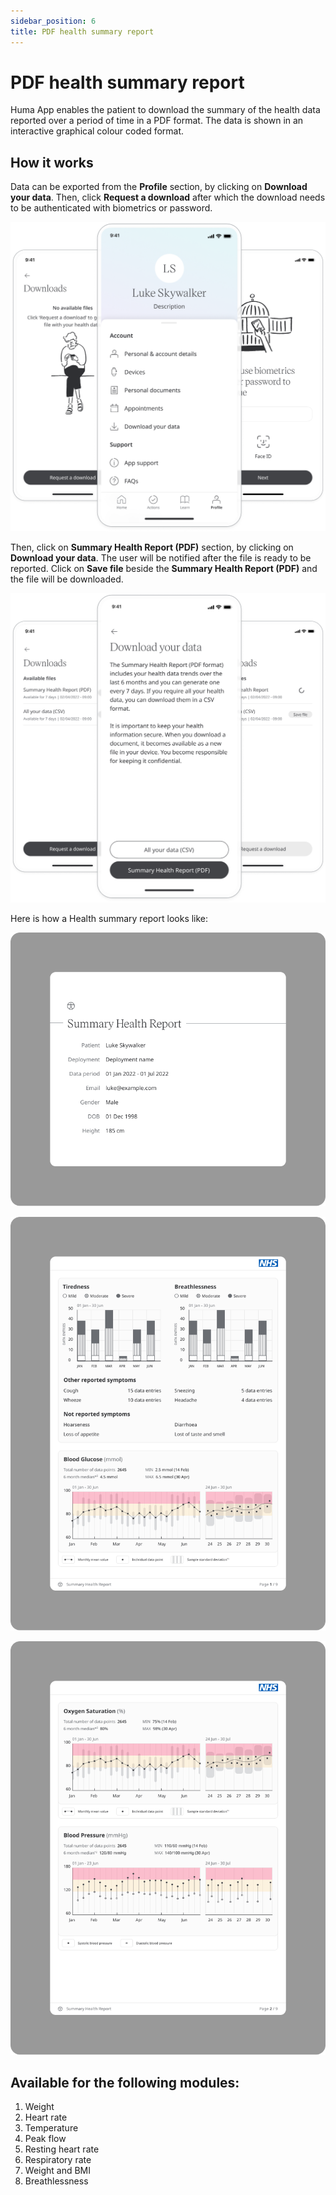 ```yaml
---
sidebar_position: 6
title: PDF health summary report 
---
```

# PDF health summary report 

Huma App enables the patient to download the summary of the health data reported over a period of time in a PDF format. The data is shown in an interactive graphical colour coded format.

## How it works
Data can be exported from the **Profile** section, by clicking on **Download your data**. Then, click **Request a download** after which the download needs to be authenticated with biometrics or password.

![PDF Health Summary 1](../assets/HealthSummary1.png)

Then, click on **Summary Health Report (PDF)** section, by clicking on **Download your data**. The user will be notified after the file is ready to be reported. Click on **Save file** beside the **Summary Health Report (PDF)** and the file will be downloaded.

![PDF Health Summary 2](../assets/HealthSummary2.png)

Here is how a Health summary report looks like:

![PDF Health Summary 3](../assets/HealthSummary3.png)

![PDF Health Summary 4](../assets/HealthSummary4.png)

![PDF Health Summary 5](../assets/HealthSummary5.png)

## Available for the following modules: 
1. Weight
2. Heart rate
3. Temperature
4. Peak flow
5. Resting heart rate
6. Respiratory rate
7. Weight and BMI
8. Breathlessness
